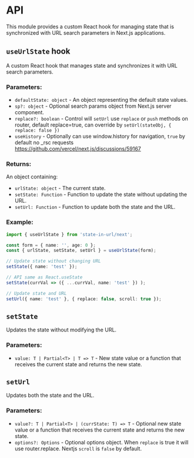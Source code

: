 # API

This module provides a custom React hook for managing state that is synchronized with URL search parameters in Next.js applications.

## `useUrlState` hook

A custom React hook that manages state and synchronizes it with URL search parameters.

### Parameters:

- `defaultState: object` - An object representing the default state values.
- `sp?: object` - Optional search params object from Next.js server component.
- `replace?: boolean` - Control will `setUrl` use `replace` or `push` methods on router, default replace=true, can override by `setUrl(stateObj, { replace: false })`
- `useHistory` - Optionally can use window.history for navigation, `true` by default no _rsc requests https://github.com/vercel/next.js/discussions/59167

### Returns:

An object containing:

- `urlState: object` - The current state.
- `setState: Function` - Function to update the state without updating the URL.
- `setUrl: Function` - Function to update both the state and the URL.

### Example:

```typescript
import { useUrlState } from 'state-in-url/next';

const form = { name: '', age: 0 };
const { urlState, setState, setUrl } = useUrlState(form);

// Update state without changing URL
setState({ name: 'test' });

// API same as React.useState
setState(currVal => ({ ...currVal, name: 'test' }) );

// Update state and URL
setUrl({ name: 'test' }, { replace: false, scroll: true });
```

## `setState`

Updates the state without modifying the URL.

### Parameters:

- `value: T | Partial<T> | T => T` - New state value or a function that receives the current state and returns the new state.

## `setUrl`

Updates both the state and the URL.

### Parameters:

- `value?: T | Partial<T> | (currState: T) => T` - Optional new state value or a function that receives the current state and returns the new state.
- `options?: Options` - Optional options object. When `replace` is true it will use router.replace. Nextjs `scroll` is `false` by default.

